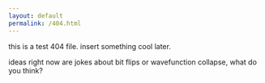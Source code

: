 ```yaml
---
layout: default
permalink: /404.html
---
```


this is a test 404 file. insert something cool later. 

ideas right now are jokes about bit flips or wavefunction collapse, what do you think?